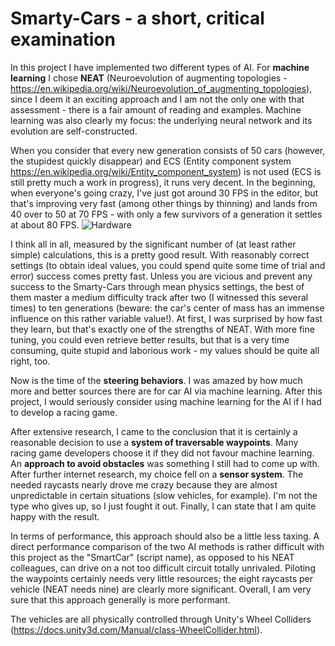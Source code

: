# Smarty-Cars - a short, critical examination
In this project I have implemented two different types of AI. For **machine learning** I chose **NEAT** (Neuroevolution of augmenting topologies - https://en.wikipedia.org/wiki/Neuroevolution_of_augmenting_topologies), since I deem it an exciting approach and I am not the only one with that assessment - there is a fair amount of reading and examples. Machine learning was also clearly my focus: the underlying neural network and its evolution are self-constructed.

When you consider that every new generation consists of 50 cars (however, the stupidest quickly disappear) and ECS (Entity component system https://en.wikipedia.org/wiki/Entity_component_system) is not used (ECS is still pretty much a work in progress), it runs very decent. In the beginning, when everyone's going crazy, I've just got around 30 FPS in the editor, but that's improving very fast (among other things by thinning) and lands from 40 over to 50 at 70 FPS - with only a few survivors of a generation it settles at about 80 FPS.
![Hardware](https://user-images.githubusercontent.com/18394014/68081588-a30d4b00-fe10-11e9-8a91-26d7d840781c.png)

I think all in all, measured by the significant number of (at least rather simple) calculations, this is a pretty good result. With reasonably correct settings (to obtain ideal values, you could spend quite some time of trial and error) success comes pretty fast. Unless you are vicious and prevent any success to the Smarty-Cars through mean physics settings, the best of them master a medium difficulty track after two (I witnessed this several times) to ten generations (beware: the car's center of mass has an immense influence on this rather variable value!). At first, I was surprised by how fast they learn, but that's exactly one of the strengths of NEAT. With more fine tuning, you could even retrieve better results, but that is a very time consuming, quite stupid and laborious work - my values should be quite all right, too.

Now is the time of the **steering behaviors**. I was amazed by how much more and better sources there are for car AI via machine learning. After this project, I would seriously consider using machine learning for the AI if I had to develop a racing game.

After extensive research, I came to the conclusion that it is certainly a reasonable decision to use a **system of traversable waypoints**. Many racing game developers choose it if they did not favour machine learning. An **approach to avoid obstacles** was something I still had to come up with. After further internet research, my choice fell on a **sensor system**. The needed raycasts nearly drove me crazy because they are almost unpredictable in certain situations (slow vehicles, for example). I'm not the type who gives up, so I just fought it out. Finally, I can state that I am quite happy with the result.

In terms of performance, this approach should also be a little less taxing. A direct performance comparison of the two AI methods is rather difficult with this project as the "SmartCar" (script name), as opposed to his NEAT colleagues, can drive on a not too difficult circuit totally unrivaled. Piloting the waypoints certainly needs very little resources; the eight raycasts per vehicle (NEAT needs nine) are clearly more significant. Overall, I am very sure that this approach generally is more performant.

The vehicles are all physically controlled through Unity's Wheel Colliders (https://docs.unity3d.com/Manual/class-WheelCollider.html).
